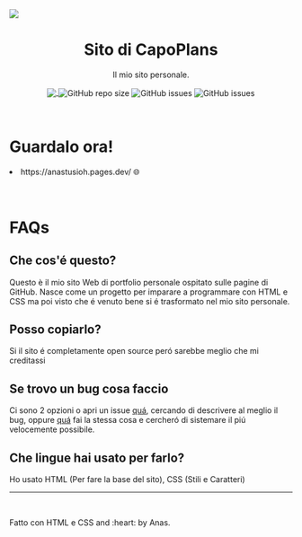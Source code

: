 <img src="https://i.imgur.com/swrEy90.png" align="center">
<h1 align="center" style="font-weight: bolder;">Sito di CapoPlans</h2>
<p align="center">Il mio sito personale.</p>

<p align="center">
  <a href="https://dsc.gg/anasgang" target="_blank">
    <img src="https://img.shields.io/discord/966319935146057811?label=Discord&logo=Discord" align="center"  />
  </a>
  <img alt="GitHub repo size" src="https://img.shields.io/github/repo-size/anastusio/anastusioh" align="center">
  <img alt="GitHub issues" src="https://img.shields.io/github/issues-raw/anastusio/anastusioh" align="center">
  <img alt="GitHub issues" src="https://img.shields.io/badge/Status-stable-green" align="center">


</p>
<br>

<h1>Guardalo ora!</h1>
<li>https://anastusioh.pages.dev/   🌐 </li>

<br>
<br>



<h1>FAQs</h1>

<h2>Che cos'é questo?</h2>
<p>Questo è il mio sito Web di portfolio personale ospitato sulle pagine di GitHub. Nasce come un progetto per imparare a programmare con HTML e CSS ma poi visto che é venuto bene si é trasformato nel mio sito personale.</p>

<h2>Posso copiarlo?</h2>
<p>Si il sito é completamente open source peró sarebbe meglio che mi creditassi</p>

<h2>Se trovo un bug cosa faccio</h2>
<p>Ci sono 2 opzioni o apri un issue <a href="https://github.com/Anastusio/Anastusioh/issues">quá</a>, cercando di descrivere al meglio il bug, oppure <a href="https://anastusioh.pages.dev/contattami">quá</a> fai la stessa cosa e cercheró di sistemare il piú velocemente possibile.</p>

<h2>Che lingue hai usato per farlo?</h2>
<p>Ho usato HTML (Per fare la base del sito), CSS (Stili e Caratteri)</p>

---

<br>

<p>Fatto con HTML e CSS and :heart: by Anas. </p>
